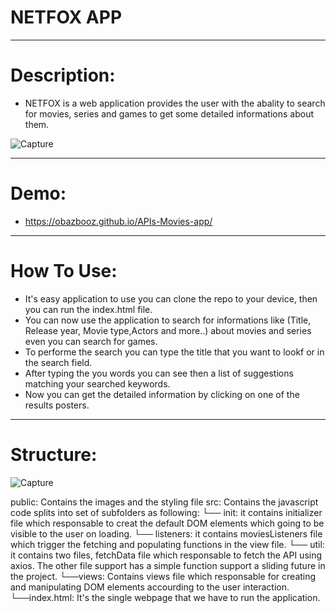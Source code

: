# NETFOX APP
-------------------------------------------

# Description: 
* NETFOX is a web application provides the user with the abality to search for movies, series and games to get some detailed informations about them. 

![Capture](https://user-images.githubusercontent.com/90429106/145089110-23cebb42-06bc-4547-a719-9fe8440c9932.PNG)

-------------------------------------------
# Demo:
* https://obazbooz.github.io/APIs-Movies-app/

-------------------------------------------
# How To Use:
- It's easy application to use you can clone the repo to your device, then you can run the index.html file.
- You can now use the application to search for informations like (Title, Release year, Movie type,Actors and more..) about movies and series even you can search for games.
- To performe the search you can type the title that you want to lookf or in the search field.
- After typing the you words you can see then a list of suggestions matching your searched keywords. 
- Now you can get the detailed information by clicking on one of the results posters.

-------------------------------------------
# Structure:
![Capture](https://user-images.githubusercontent.com/90429106/145100126-47caeaec-62d3-491e-b6d5-03d456d7c873.PNG)

public: Contains the images and the styling file
src: Contains the javascript code splits into set of subfolders as following:
└── init: it contains initializer file which responsable to creat the default DOM elements which going to be visible to the user on loading.
└── listeners: it contains moviesListeners file which trigger the fetching and populating functions in the view file.
└── util: it contains two files, fetchData file which responsable to fetch the API using axios. The other file support has a simple function support a sliding future in the project.
└──views: Contains views file which responsable for creating and manipulating DOM elements accourding to the user interaction.
└──index.html: It's the single webpage that we have to run the application.

